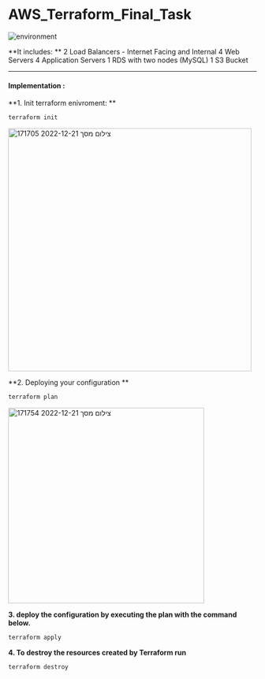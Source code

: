 ﻿# AWS_Terraform_Final_Task
 
 ![environment](https://user-images.githubusercontent.com/73169815/208947870-acef2865-9ef6-4efc-8491-6a0f04aa7826.png)

**It includes:
**
2 Load Balancers - Internet Facing and Internal 
4 Web Servers
4 Application Servers
1 RDS with two nodes (MySQL)
1 S3 Bucket

------------


#### Implementation :
**1. Init terraform enivroment:
**
 
```bash
terraform init
```


<img width="493" alt="צילום מסך 2022-12-21 171705" src="https://user-images.githubusercontent.com/73169815/208950016-58ae2f9b-dff6-40cd-90b6-1dfae5733de0.png">


**2. Deploying your configuration
**

```bash
terraform plan
```
<img width="397" alt="צילום מסך 2022-12-21 171754" src="https://user-images.githubusercontent.com/73169815/208950132-01f3219b-05b9-48ee-ad5f-c4b3aac6d5a3.png">


**3. deploy the configuration by executing the plan with the command below.**
```bash
terraform apply
```


**4. To destroy the resources created by Terraform run**
```bash
terraform destroy

```



